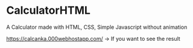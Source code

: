 # CalculatorHTML
A Calculator made with HTML, CSS, Simple Javascript without animation


https://calcanka.000webhostapp.com/ -> If you want to see the result 
